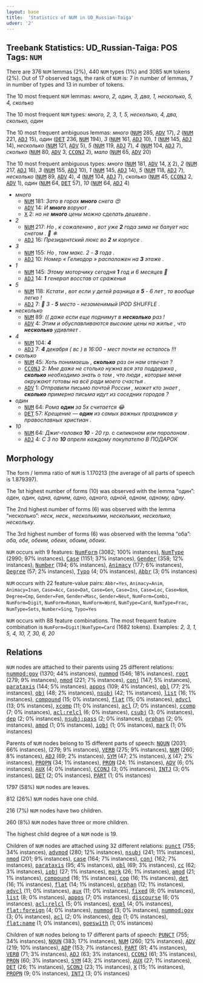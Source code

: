 ```yaml
---
layout: base
title:  'Statistics of NUM in UD_Russian-Taiga'
udver: '2'
---
```


## Treebank Statistics: UD_Russian-Taiga: POS Tags: `NUM`

There are 376 `NUM` lemmas (2%), 440 `NUM` types (1%) and 3085 `NUM` tokens (2%).
Out of 17 observed tags, the rank of `NUM` is: 7 in number of lemmas, 7 in number of types and 13 in number of tokens.

The 10 most frequent `NUM` lemmas: <em>много, 2, один, 3, два, 1, несколько, 5, 4, сколько</em>

The 10 most frequent `NUM` types:  <em>много, 2, 3, 1, 5, несколько, 4, два, сколько, один</em>

The 10 most frequent ambiguous lemmas: <em>много</em> (<tt><a href="ru_taiga-pos-NUM.html">NUM</a></tt> 285, <tt><a href="ru_taiga-pos-ADV.html">ADV</a></tt> 17), <em>2</em> (<tt><a href="ru_taiga-pos-NUM.html">NUM</a></tt> 221, <tt><a href="ru_taiga-pos-ADJ.html">ADJ</a></tt> 15), <em>один</em> (<tt><a href="ru_taiga-pos-DET.html">DET</a></tt> 236, <tt><a href="ru_taiga-pos-NUM.html">NUM</a></tt> 194), <em>3</em> (<tt><a href="ru_taiga-pos-NUM.html">NUM</a></tt> 161, <tt><a href="ru_taiga-pos-ADJ.html">ADJ</a></tt> 10), <em>1</em> (<tt><a href="ru_taiga-pos-NUM.html">NUM</a></tt> 145, <tt><a href="ru_taiga-pos-ADJ.html">ADJ</a></tt> 14), <em>несколько</em> (<tt><a href="ru_taiga-pos-NUM.html">NUM</a></tt> 121, <tt><a href="ru_taiga-pos-ADV.html">ADV</a></tt> 5), <em>5</em> (<tt><a href="ru_taiga-pos-NUM.html">NUM</a></tt> 119, <tt><a href="ru_taiga-pos-ADJ.html">ADJ</a></tt> 7), <em>4</em> (<tt><a href="ru_taiga-pos-NUM.html">NUM</a></tt> 104, <tt><a href="ru_taiga-pos-ADJ.html">ADJ</a></tt> 7), <em>сколько</em> (<tt><a href="ru_taiga-pos-NUM.html">NUM</a></tt> 80, <tt><a href="ru_taiga-pos-ADV.html">ADV</a></tt> 3, <tt><a href="ru_taiga-pos-CCONJ.html">CCONJ</a></tt> 2), <em>мало</em> (<tt><a href="ru_taiga-pos-NUM.html">NUM</a></tt> 65, <tt><a href="ru_taiga-pos-ADV.html">ADV</a></tt> 20)

The 10 most frequent ambiguous types:  <em>много</em> (<tt><a href="ru_taiga-pos-NUM.html">NUM</a></tt> 181, <tt><a href="ru_taiga-pos-ADV.html">ADV</a></tt> 14, <tt><a href="ru_taiga-pos-X.html">X</a></tt> 2), <em>2</em> (<tt><a href="ru_taiga-pos-NUM.html">NUM</a></tt> 217, <tt><a href="ru_taiga-pos-ADJ.html">ADJ</a></tt> 16), <em>3</em> (<tt><a href="ru_taiga-pos-NUM.html">NUM</a></tt> 155, <tt><a href="ru_taiga-pos-ADJ.html">ADJ</a></tt> 10), <em>1</em> (<tt><a href="ru_taiga-pos-NUM.html">NUM</a></tt> 145, <tt><a href="ru_taiga-pos-ADJ.html">ADJ</a></tt> 14), <em>5</em> (<tt><a href="ru_taiga-pos-NUM.html">NUM</a></tt> 118, <tt><a href="ru_taiga-pos-ADJ.html">ADJ</a></tt> 7), <em>несколько</em> (<tt><a href="ru_taiga-pos-NUM.html">NUM</a></tt> 89, <tt><a href="ru_taiga-pos-ADV.html">ADV</a></tt> 4), <em>4</em> (<tt><a href="ru_taiga-pos-NUM.html">NUM</a></tt> 104, <tt><a href="ru_taiga-pos-ADJ.html">ADJ</a></tt> 7), <em>сколько</em> (<tt><a href="ru_taiga-pos-NUM.html">NUM</a></tt> 45, <tt><a href="ru_taiga-pos-CCONJ.html">CCONJ</a></tt> 2, <tt><a href="ru_taiga-pos-ADV.html">ADV</a></tt> 1), <em>один</em> (<tt><a href="ru_taiga-pos-NUM.html">NUM</a></tt> 64, <tt><a href="ru_taiga-pos-DET.html">DET</a></tt> 57), <em>10</em> (<tt><a href="ru_taiga-pos-NUM.html">NUM</a></tt> 64, <tt><a href="ru_taiga-pos-ADJ.html">ADJ</a></tt> 4)


* <em>много</em>
  * <tt><a href="ru_taiga-pos-NUM.html">NUM</a></tt> 181: <em>Зато в горах <b>много</b> снега 😍</em>
  * <tt><a href="ru_taiga-pos-ADV.html">ADV</a></tt> 14: <em>И <b>много</b> воруют .</em>
  * <tt><a href="ru_taiga-pos-X.html">X</a></tt> 2: <em>но не <b>много</b> цены можно сделать дешевле .</em>
* <em>2</em>
  * <tt><a href="ru_taiga-pos-NUM.html">NUM</a></tt> 217: <em>Но , к сожалению , вот уже <b>2</b> года зима не балует нас снегом . 🌴 ❄</em>
  * <tt><a href="ru_taiga-pos-ADJ.html">ADJ</a></tt> 16: <em>Президентский люкс во <b>2</b> м корпусе .</em>
* <em>3</em>
  * <tt><a href="ru_taiga-pos-NUM.html">NUM</a></tt> 155: <em>Но , там макс. 2 - <b>3</b> года .</em>
  * <tt><a href="ru_taiga-pos-ADJ.html">ADJ</a></tt> 10: <em>Номер « Гелиодор » расположен на <b>3</b> этаже .</em>
* <em>1</em>
  * <tt><a href="ru_taiga-pos-NUM.html">NUM</a></tt> 145: <em>Этому моторчику сегодня <b>1</b> год и 6 месяцев 🥰</em>
  * <tt><a href="ru_taiga-pos-ADJ.html">ADJ</a></tt> 14: <em><b>1</b> генерал восстав от сраженья</em>
* <em>5</em>
  * <tt><a href="ru_taiga-pos-NUM.html">NUM</a></tt> 118: <em>Кстати , вот если у детей разница в <b>5</b> - 6 лет , то вообще легко !</em>
  * <tt><a href="ru_taiga-pos-ADJ.html">ADJ</a></tt> 7: <em>👑 3 - <b>5</b> место - незаменимый IPOD SHUFFLE .</em>
* <em>несколько</em>
  * <tt><a href="ru_taiga-pos-NUM.html">NUM</a></tt> 89: <em>(( даже если еще поднимут в <b>несколько</b> раз !</em>
  * <tt><a href="ru_taiga-pos-ADV.html">ADV</a></tt> 4: <em>Этим и обуславливаются высокие цены на жилье , что <b>несколько</b> удивляет .</em>
* <em>4</em>
  * <tt><a href="ru_taiga-pos-NUM.html">NUM</a></tt> 104: <em><b>4</b></em>
  * <tt><a href="ru_taiga-pos-ADJ.html">ADJ</a></tt> 7: <em><b>4</b> декабря ( вс ) в 16:00 - мест почти не осталось !!!</em>
* <em>сколько</em>
  * <tt><a href="ru_taiga-pos-NUM.html">NUM</a></tt> 45: <em>Хоть понимаешь , <b>сколько</b> раз он нам отвечал ?</em>
  * <tt><a href="ru_taiga-pos-CCONJ.html">CCONJ</a></tt> 2: <em>Мне даже не столько нужна вся эта поддержка , <b>сколько</b> необходимо знать о том , что люди , которые меня окружают готовы на всё ради моего счастья .</em>
  * <tt><a href="ru_taiga-pos-ADV.html">ADV</a></tt> 1: <em>Отправили письмо почтой России , может кто знает , <b>сколько</b> примерно письма идут из соседних городов ?</em>
* <em>один</em>
  * <tt><a href="ru_taiga-pos-NUM.html">NUM</a></tt> 64: <em>Рома <b>один</b> за 5х считается 😂</em>
  * <tt><a href="ru_taiga-pos-DET.html">DET</a></tt> 57: <em>Крещение — <b>один</b> из самых важных праздников у православных христиан .</em>
* <em>10</em>
  * <tt><a href="ru_taiga-pos-NUM.html">NUM</a></tt> 64: <em>Джиг-головка <b>10</b> - 20 гр. с силиконом или поролоном .</em>
  * <tt><a href="ru_taiga-pos-ADJ.html">ADJ</a></tt> 4: <em>С 3 по <b>10</b> апреля каждому покупателю В ПОДАРОК</em>

## Morphology

The form / lemma ratio of `NUM` is 1.170213 (the average of all parts of speech is 1.879397).

The 1st highest number of forms (10) was observed with the lemma “один”: <em>оден, один, одна, одним, одно, одного, одной, одном, одному, одну</em>.

The 2nd highest number of forms (6) was observed with the lemma “несколько”: <em>неск, неск., несколькими, нескольких, несколько, нескольку</em>.

The 3rd highest number of forms (6) was observed with the lemma “оба”: <em>оба, обе, обеим, обеих, обоим, обоих</em>.

`NUM` occurs with 9 features: <tt><a href="ru_taiga-feat-NumForm.html">NumForm</a></tt> (3082; 100% instances), <tt><a href="ru_taiga-feat-NumType.html">NumType</a></tt> (2990; 97% instances), <tt><a href="ru_taiga-feat-Case.html">Case</a></tt> (1151; 37% instances), <tt><a href="ru_taiga-feat-Gender.html">Gender</a></tt> (358; 12% instances), <tt><a href="ru_taiga-feat-Number.html">Number</a></tt> (194; 6% instances), <tt><a href="ru_taiga-feat-Animacy.html">Animacy</a></tt> (177; 6% instances), <tt><a href="ru_taiga-feat-Degree.html">Degree</a></tt> (57; 2% instances), <tt><a href="ru_taiga-feat-Typo.html">Typo</a></tt> (4; 0% instances), <tt><a href="ru_taiga-feat-Abbr.html">Abbr</a></tt> (3; 0% instances)

`NUM` occurs with 22 feature-value pairs: `Abbr=Yes`, `Animacy=Anim`, `Animacy=Inan`, `Case=Acc`, `Case=Dat`, `Case=Gen`, `Case=Ins`, `Case=Loc`, `Case=Nom`, `Degree=Cmp`, `Gender=Fem`, `Gender=Masc`, `Gender=Neut`, `NumForm=Combi`, `NumForm=Digit`, `NumForm=Roman`, `NumForm=Word`, `NumType=Card`, `NumType=Frac`, `NumType=Sets`, `Number=Sing`, `Typo=Yes`

`NUM` occurs with 88 feature combinations.
The most frequent feature combination is `NumForm=Digit|NumType=Card` (1682 tokens).
Examples: <em>2, 3, 1, 5, 4, 10, 7, 30, 6, 20</em>


## Relations

`NUM` nodes are attached to their parents using 25 different relations: <tt><a href="ru_taiga-dep-nummod-gov.html">nummod:gov</a></tt> (1370; 44% instances), <tt><a href="ru_taiga-dep-nummod.html">nummod</a></tt> (546; 18% instances), <tt><a href="ru_taiga-dep-root.html">root</a></tt> (279; 9% instances), <tt><a href="ru_taiga-dep-nmod.html">nmod</a></tt> (221; 7% instances), <tt><a href="ru_taiga-dep-conj.html">conj</a></tt> (147; 5% instances), <tt><a href="ru_taiga-dep-parataxis.html">parataxis</a></tt> (144; 5% instances), <tt><a href="ru_taiga-dep-appos.html">appos</a></tt> (109; 4% instances), <tt><a href="ru_taiga-dep-obl.html">obl</a></tt> (77; 2% instances), <tt><a href="ru_taiga-dep-obj.html">obj</a></tt> (48; 2% instances), <tt><a href="ru_taiga-dep-nsubj.html">nsubj</a></tt> (42; 1% instances), <tt><a href="ru_taiga-dep-list.html">list</a></tt> (16; 1% instances), <tt><a href="ru_taiga-dep-compound.html">compound</a></tt> (15; 0% instances), <tt><a href="ru_taiga-dep-flat.html">flat</a></tt> (15; 0% instances), <tt><a href="ru_taiga-dep-advcl.html">advcl</a></tt> (13; 0% instances), <tt><a href="ru_taiga-dep-xcomp.html">xcomp</a></tt> (11; 0% instances), <tt><a href="ru_taiga-dep-acl.html">acl</a></tt> (7; 0% instances), <tt><a href="ru_taiga-dep-ccomp.html">ccomp</a></tt> (7; 0% instances), <tt><a href="ru_taiga-dep-acl-relcl.html">acl:relcl</a></tt> (6; 0% instances), <tt><a href="ru_taiga-dep-csubj.html">csubj</a></tt> (3; 0% instances), <tt><a href="ru_taiga-dep-dep.html">dep</a></tt> (2; 0% instances), <tt><a href="ru_taiga-dep-nsubj-pass.html">nsubj:pass</a></tt> (2; 0% instances), <tt><a href="ru_taiga-dep-orphan.html">orphan</a></tt> (2; 0% instances), <tt><a href="ru_taiga-dep-amod.html">amod</a></tt> (1; 0% instances), <tt><a href="ru_taiga-dep-iobj.html">iobj</a></tt> (1; 0% instances), <tt><a href="ru_taiga-dep-mark.html">mark</a></tt> (1; 0% instances)

Parents of `NUM` nodes belong to 15 different parts of speech: <tt><a href="ru_taiga-pos-NOUN.html">NOUN</a></tt> (2031; 66% instances),  (279; 9% instances), <tt><a href="ru_taiga-pos-VERB.html">VERB</a></tt> (275; 9% instances), <tt><a href="ru_taiga-pos-NUM.html">NUM</a></tt> (260; 8% instances), <tt><a href="ru_taiga-pos-ADJ.html">ADJ</a></tt> (69; 2% instances), <tt><a href="ru_taiga-pos-SYM.html">SYM</a></tt> (47; 2% instances), <tt><a href="ru_taiga-pos-X.html">X</a></tt> (47; 2% instances), <tt><a href="ru_taiga-pos-PROPN.html">PROPN</a></tt> (34; 1% instances), <tt><a href="ru_taiga-pos-PRON.html">PRON</a></tt> (24; 1% instances), <tt><a href="ru_taiga-pos-ADV.html">ADV</a></tt> (6; 0% instances), <tt><a href="ru_taiga-pos-AUX.html">AUX</a></tt> (4; 0% instances), <tt><a href="ru_taiga-pos-CCONJ.html">CCONJ</a></tt> (3; 0% instances), <tt><a href="ru_taiga-pos-INTJ.html">INTJ</a></tt> (3; 0% instances), <tt><a href="ru_taiga-pos-DET.html">DET</a></tt> (2; 0% instances), <tt><a href="ru_taiga-pos-PART.html">PART</a></tt> (1; 0% instances)

1797 (58%) `NUM` nodes are leaves.

812 (26%) `NUM` nodes have one child.

216 (7%) `NUM` nodes have two children.

260 (8%) `NUM` nodes have three or more children.

The highest child degree of a `NUM` node is 19.

Children of `NUM` nodes are attached using 32 different relations: <tt><a href="ru_taiga-dep-punct.html">punct</a></tt> (755; 34% instances), <tt><a href="ru_taiga-dep-advmod.html">advmod</a></tt> (280; 12% instances), <tt><a href="ru_taiga-dep-nsubj.html">nsubj</a></tt> (241; 11% instances), <tt><a href="ru_taiga-dep-nmod.html">nmod</a></tt> (201; 9% instances), <tt><a href="ru_taiga-dep-case.html">case</a></tt> (164; 7% instances), <tt><a href="ru_taiga-dep-conj.html">conj</a></tt> (162; 7% instances), <tt><a href="ru_taiga-dep-parataxis.html">parataxis</a></tt> (95; 4% instances), <tt><a href="ru_taiga-dep-obl.html">obl</a></tt> (69; 3% instances), <tt><a href="ru_taiga-dep-cc.html">cc</a></tt> (62; 3% instances), <tt><a href="ru_taiga-dep-iobj.html">iobj</a></tt> (27; 1% instances), <tt><a href="ru_taiga-dep-mark.html">mark</a></tt> (26; 1% instances), <tt><a href="ru_taiga-dep-amod.html">amod</a></tt> (21; 1% instances), <tt><a href="ru_taiga-dep-compound.html">compound</a></tt> (16; 1% instances), <tt><a href="ru_taiga-dep-cop.html">cop</a></tt> (16; 1% instances), <tt><a href="ru_taiga-dep-det.html">det</a></tt> (16; 1% instances), <tt><a href="ru_taiga-dep-flat.html">flat</a></tt> (14; 1% instances), <tt><a href="ru_taiga-dep-orphan.html">orphan</a></tt> (12; 1% instances), <tt><a href="ru_taiga-dep-advcl.html">advcl</a></tt> (11; 0% instances), <tt><a href="ru_taiga-dep-aux.html">aux</a></tt> (11; 0% instances), <tt><a href="ru_taiga-dep-fixed.html">fixed</a></tt> (8; 0% instances), <tt><a href="ru_taiga-dep-list.html">list</a></tt> (8; 0% instances), <tt><a href="ru_taiga-dep-appos.html">appos</a></tt> (7; 0% instances), <tt><a href="ru_taiga-dep-discourse.html">discourse</a></tt> (6; 0% instances), <tt><a href="ru_taiga-dep-acl-relcl.html">acl:relcl</a></tt> (5; 0% instances), <tt><a href="ru_taiga-dep-expl.html">expl</a></tt> (4; 0% instances), <tt><a href="ru_taiga-dep-flat-foreign.html">flat:foreign</a></tt> (4; 0% instances), <tt><a href="ru_taiga-dep-nummod.html">nummod</a></tt> (3; 0% instances), <tt><a href="ru_taiga-dep-nummod-gov.html">nummod:gov</a></tt> (3; 0% instances), <tt><a href="ru_taiga-dep-acl.html">acl</a></tt> (2; 0% instances), <tt><a href="ru_taiga-dep-dep.html">dep</a></tt> (1; 0% instances), <tt><a href="ru_taiga-dep-flat-name.html">flat:name</a></tt> (1; 0% instances), <tt><a href="ru_taiga-dep-goeswith.html">goeswith</a></tt> (1; 0% instances)

Children of `NUM` nodes belong to 17 different parts of speech: <tt><a href="ru_taiga-pos-PUNCT.html">PUNCT</a></tt> (755; 34% instances), <tt><a href="ru_taiga-pos-NOUN.html">NOUN</a></tt> (383; 17% instances), <tt><a href="ru_taiga-pos-NUM.html">NUM</a></tt> (260; 12% instances), <tt><a href="ru_taiga-pos-ADV.html">ADV</a></tt> (219; 10% instances), <tt><a href="ru_taiga-pos-ADP.html">ADP</a></tt> (153; 7% instances), <tt><a href="ru_taiga-pos-PART.html">PART</a></tt> (81; 4% instances), <tt><a href="ru_taiga-pos-VERB.html">VERB</a></tt> (71; 3% instances), <tt><a href="ru_taiga-pos-ADJ.html">ADJ</a></tt> (63; 3% instances), <tt><a href="ru_taiga-pos-CCONJ.html">CCONJ</a></tt> (61; 3% instances), <tt><a href="ru_taiga-pos-PRON.html">PRON</a></tt> (60; 3% instances), <tt><a href="ru_taiga-pos-SYM.html">SYM</a></tt> (43; 2% instances), <tt><a href="ru_taiga-pos-AUX.html">AUX</a></tt> (27; 1% instances), <tt><a href="ru_taiga-pos-DET.html">DET</a></tt> (26; 1% instances), <tt><a href="ru_taiga-pos-SCONJ.html">SCONJ</a></tt> (23; 1% instances), <tt><a href="ru_taiga-pos-X.html">X</a></tt> (15; 1% instances), <tt><a href="ru_taiga-pos-PROPN.html">PROPN</a></tt> (9; 0% instances), <tt><a href="ru_taiga-pos-INTJ.html">INTJ</a></tt> (3; 0% instances)

